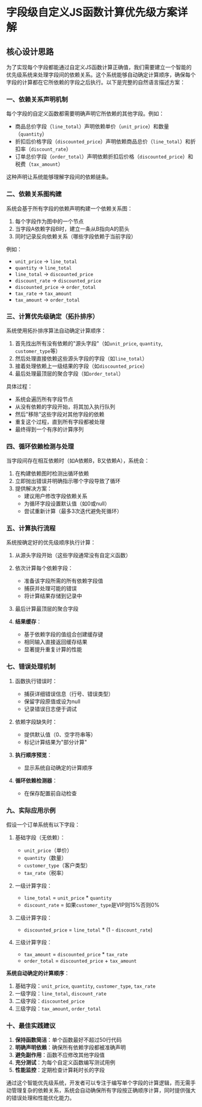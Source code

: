 # 字段级自定义JS函数计算优先级方案详解

## 核心设计思路

为了实现每个字段都能通过自定义JS函数计算正确值，我们需要建立一个智能的优先级系统来处理字段间的依赖关系。这个系统能够自动确定计算顺序，确保每个字段的计算都在它所依赖的字段之后执行。以下是完整的自然语言描述方案：

### 一、依赖关系声明机制
每个字段的自定义函数都需要明确声明它所依赖的其他字段。例如：
- 商品总价字段（`line_total`）声明依赖单价（`unit_price`）和数量（`quantity`）
- 折扣后价格字段（`discounted_price`）声明依赖商品总价（`line_total`）和折扣率（`discount_rate`）
- 订单总价字段（`order_total`）声明依赖折扣后价格（`discounted_price`）和税费（`tax_amount`）

这种声明让系统能够理解字段间的依赖链条。

### 二、依赖关系图构建
系统会基于所有字段的依赖声明构建一个依赖关系图：
1. 每个字段作为图中的一个节点
2. 当字段A依赖字段B时，建立一条从B指向A的箭头
3. 同时记录反向依赖关系（哪些字段依赖于当前字段）

例如：
- `unit_price` → `line_total`
- `quantity` → `line_total`
- `line_total` → `discounted_price`
- `discount_rate` → `discounted_price`
- `discounted_price` → `order_total`
- `tax_rate` → `tax_amount`
- `tax_amount` → `order_total`

### 三、计算优先级确定（拓扑排序）
系统使用拓扑排序算法自动确定计算顺序：
1. 首先找出所有没有依赖的"源头字段"（如`unit_price`, `quantity`, `customer_type`等）
2. 然后处理直接依赖这些源头字段的字段（如`line_total`）
3. 接着处理依赖上一级结果的字段（如`discounted_price`）
4. 最后处理最顶层的聚合字段（如`order_total`）

具体过程：
- 系统会遍历所有字段节点
- 从没有依赖的字段开始，将其加入执行队列
- 然后"移除"这些字段对其他字段的依赖
- 重复这个过程，直到所有字段都被处理
- 最终得到一个有序的计算序列

### 四、循环依赖检测与处理
当字段间存在相互依赖时（如A依赖B，B又依赖A），系统会：
1. 在构建依赖图时检测出循环依赖
2. 立即抛出错误并明确指示哪个字段导致了循环
3. 提供解决方案：
   - 建议用户修改字段依赖关系
   - 为循环字段设置默认值（如0或null）
   - 尝试重新计算（最多3次迭代避免死循环）

### 五、计算执行流程
系统按确定好的优先级顺序执行计算：
1. 从源头字段开始（这些字段通常没有自定义函数）
2. 依次计算每个依赖字段：
   - 准备该字段所需的所有依赖字段值
   - 捕获并处理可能的错误
   - 将计算结果存储到记录中
3. 最后计算最顶层的聚合字段

2. **结果缓存**：
   - 基于依赖字段的值组合创建缓存键
   - 相同输入直接返回缓存结果
   - 显著提升重复计算的性能

### 七、错误处理机制
1. 函数执行错误时：
   - 捕获详细错误信息（行号、错误类型）
   - 保留字段原值或设为null
   - 记录错误日志便于调试

2. 依赖字段缺失时：
   - 提供默认值（0、空字符串等）
   - 标记计算结果为"部分计算"

2. **执行顺序预览**：
   - 显示系统自动确定的计算顺序

3. **循环依赖检测器**：
   - 在保存配置前自动检查

### 九、实际应用示例
假设一个订单系统有以下字段：
1. 基础字段（无依赖）：
   - `unit_price`（单价）
   - `quantity`（数量）
   - `customer_type`（客户类型）
   - `tax_rate`（税率）

2. 一级计算字段：
   - `line_total` = `unit_price` * `quantity`
   - `discount_rate` = 如果`customer_type`是VIP则15%否则0%

3. 二级计算字段：
   - `discounted_price` = `line_total` * (1 - `discount_rate`)

4. 三级计算字段：
   - `tax_amount` = `discounted_price` * `tax_rate`
   - `order_total` = `discounted_price` + `tax_amount`

**系统自动确定的计算顺序**：
1. 基础字段：`unit_price`, `quantity`, `customer_type`, `tax_rate`
2. 一级字段：`line_total`, `discount_rate`
3. 二级字段：`discounted_price`
4. 三级字段：`tax_amount`, `order_total`

### 十、最佳实践建议
1. **保持函数简洁**：单个函数最好不超过50行代码
2. **明确声明依赖**：确保所有依赖字段都被准确声明
3. **避免副作用**：函数不应修改其他字段值
4. **充分测试**：为每个自定义函数编写测试用例
5. **性能监控**：定期检查计算耗时长的字段

通过这个智能优先级系统，开发者可以专注于编写单个字段的计算逻辑，而无需手动管理复杂的依赖关系，系统会自动确保所有字段按正确顺序计算，同时提供强大的错误处理和性能优化能力。